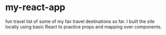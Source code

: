 # my-react-app
fun travel list of some of my fav travel destinations so far. I built the site locally using basic React to practice props and mapping over components.   

